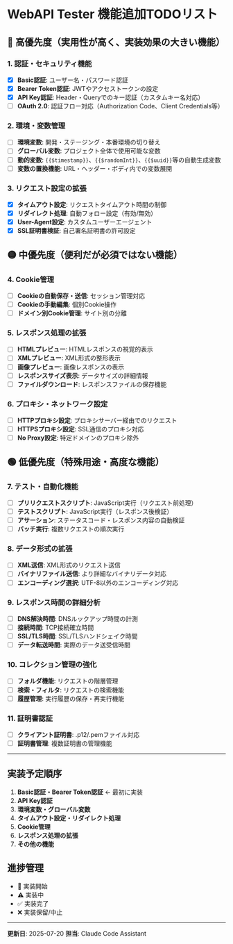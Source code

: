 # WebAPI Tester 機能追加TODOリスト

## 🔴 高優先度（実用性が高く、実装効果の大きい機能）

### 1. 認証・セキュリティ機能

- [x] **Basic認証**: ユーザー名・パスワード認証
- [x] **Bearer Token認証**: JWTやアクセストークンの設定
- [x] **API Key認証**: Header・Queryでのキー認証（カスタムキー名対応）
- [ ] **OAuth 2.0**: 認証フロー対応（Authorization Code、Client Credentials等）

### 2. 環境・変数管理

- [ ] **環境変数**: 開発・ステージング・本番環境の切り替え
- [ ] **グローバル変数**: プロジェクト全体で使用可能な変数
- [ ] **動的変数**: `{{$timestamp}}`、`{{$randomInt}}`、`{{$uuid}}`等の自動生成変数
- [ ] **変数の置換機能**: URL・ヘッダー・ボディ内での変数展開

### 3. リクエスト設定の拡張

- [x] **タイムアウト設定**: リクエストタイムアウト時間の制御
- [x] **リダイレクト処理**: 自動フォロー設定（有効/無効）
- [x] **User-Agent設定**: カスタムユーザーエージェント
- [x] **SSL証明書検証**: 自己署名証明書の許可設定

## 🟡 中優先度（便利だが必須ではない機能）

### 4. Cookie管理

- [ ] **Cookieの自動保存・送信**: セッション管理対応
- [ ] **Cookieの手動編集**: 個別Cookie操作
- [ ] **ドメイン別Cookie管理**: サイト別の分離

### 5. レスポンス処理の拡張

- [ ] **HTMLプレビュー**: HTMLレスポンスの視覚的表示
- [ ] **XMLプレビュー**: XML形式の整形表示
- [ ] **画像プレビュー**: 画像レスポンスの表示
- [ ] **レスポンスサイズ表示**: データサイズの詳細情報
- [ ] **ファイルダウンロード**: レスポンスファイルの保存機能

### 6. プロキシ・ネットワーク設定

- [ ] **HTTPプロキシ設定**: プロキシサーバー経由でのリクエスト
- [ ] **HTTPSプロキシ設定**: SSL通信のプロキシ対応
- [ ] **No Proxy設定**: 特定ドメインのプロキシ除外

## 🟢 低優先度（特殊用途・高度な機能）

### 7. テスト・自動化機能

- [ ] **プリリクエストスクリプト**: JavaScript実行（リクエスト前処理）
- [ ] **テストスクリプト**: JavaScript実行（レスポンス後検証）
- [ ] **アサーション**: ステータスコード・レスポンス内容の自動検証
- [ ] **バッチ実行**: 複数リクエストの順次実行

### 8. データ形式の拡張

- [ ] **XML送信**: XML形式のリクエスト送信
- [ ] **バイナリファイル送信**: より詳細なバイナリデータ対応
- [ ] **エンコーディング選択**: UTF-8以外のエンコーディング対応

### 9. レスポンス時間の詳細分析

- [ ] **DNS解決時間**: DNSルックアップ時間の計測
- [ ] **接続時間**: TCP接続確立時間
- [ ] **SSL/TLS時間**: SSL/TLSハンドシェイク時間
- [ ] **データ転送時間**: 実際のデータ送受信時間

### 10. コレクション管理の強化

- [ ] **フォルダ機能**: リクエストの階層管理
- [ ] **検索・フィルタ**: リクエストの検索機能
- [ ] **履歴管理**: 実行履歴の保存・再実行機能

### 11. 証明書認証

- [ ] **クライアント証明書**: .p12/.pemファイル対応
- [ ] **証明書管理**: 複数証明書の管理機能

---

## 実装予定順序

1. **Basic認証・Bearer Token認証** ← 最初に実装
2. **API Key認証**
3. **環境変数・グローバル変数**
4. **タイムアウト設定・リダイレクト処理**
5. **Cookie管理**
6. **レスポンス処理の拡張**
7. **その他の機能**

## 進捗管理

- 🚀 実装開始
- ⚠️ 実装中
- ✅ 実装完了
- ❌ 実装保留/中止

---

**更新日**: 2025-07-20
**担当**: Claude Code Assistant
